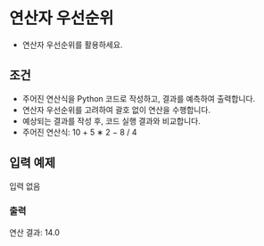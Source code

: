 # 연산자 우선순위
- 연산자 우선순위를 활용하세요.

## 조건
- 주어진 연산식을 Python 코드로 작성하고, 결과를 예측하여 출력합니다.
- 연산자 우선순위를 고려하여 괄호 없이 연산을 수행합니다.
- 예상되는 결과를 작성 후, 코드 실행 결과와 비교합니다.
- 주어진 연산식: 10 + 5 ∗ 2 − 8 / 4

## 입력 예제
입력 없음

### 출력
연산 결과: 14.0

